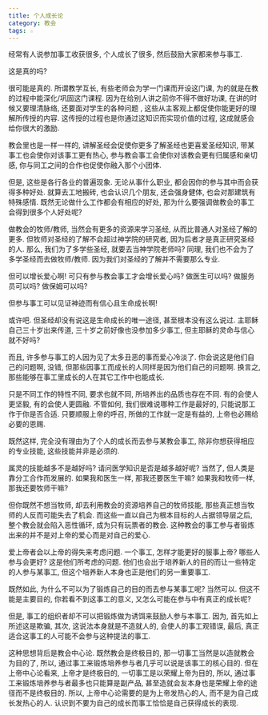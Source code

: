 ```yaml
---
title: 个人成长论
category: 教会
tags: ☆
---
```


经常有人说参加事工收获很多, 个人成长了很多, 然后鼓励大家都来参与事工.

这是真的吗?

很可能是真的. 所谓教学互长, 有些老师会为学一门课而开设这门课, 为的就是在教的过程中能深化/巩固这门课程. 因为在给别人讲之前你不得不做好功课, 在讲的时候又要理清脉络, 还要面对学生的各种问题
,  这些从主客观上都促使你能更好的理解所传授的内容. 这传授的过程也是你通过这知识而实现价值的过程, 这成就感会给你很大的激励.

教会里也是一样一样的, 讲解圣经会促使你更多了解圣经也更喜爱圣经知识, 带某事工也会使你对该事工更有热心, 参与教会事工会使你对该教会更有归属感和亲切感, 你与同工之间的合作也促使你融入那个小团体.

但是, 这些是各行各业的普遍现象.  无论从事什么职业, 都会因你的参与其中而会获得多种好处. 就算去工地搬砖, 也会认识几个朋友, 还会强身健体, 也会对那建筑有特殊感情. 既然无论做什么工作都会有相应的好处, 那为什么要强调做教会的事工会得到很多个人好处呢?

做教会的牧师/教师, 当然会有更多的资源来学习圣经, 从而比普通人对圣经了解的更多. 但牧师对圣经的了解不会超过神学院的研究者, 因为后者才是真正研究圣经的人. 那么, 我们为了多学些圣经, 就要去当神学院老师吗? 同理, 我们也不会为了多学圣经而去做牧师/教师. 因为我们对圣经的了解并不需要那么专业.

但可以增长爱心啊! 可只有参与教会事工才会增长爱心吗? 做医生可以吗? 做服务员可以吗? 做保姆可以吗?

但参与事工可以见证神迹而有信心且生命成长啊!

或许吧. 但圣经却没有说这是生命成长的唯一途径, 甚至根本没有这么说过. 主耶稣自己三十岁出来传道, 三十岁之前好像也没参加多少事工, 但主耶稣的灵命与信心就不好吗?

而且, 许多参与事工的人因为见了太多丑恶的事而爱心冷淡了. 你会说这是他们自己的问题啊, 没错, 但那些因事工而成长的人同样是因为他们自己的问题啊. 换言之, 那些能够在事工里成长的人在其它工作中也能成长.

只是不同工作的特性不同, 要求也就不同, 所培养出的品质也存在不同. 有的会使人更坚毅, 有的会使人更圆融. 不管如何, 我们很难说哪种工作是最好的, 只能说那工作于你是否合适. 只要顺服上帝的呼召, 所做的工作就一定是有益的, 上帝也必赐给必要的恩赐.

既然这样, 完全没有理由为了个人的成长而去参与某教会事工, 除非你想获得相应的专业技能, 这些技能并非是必须的.

属灵的技能越多不是越好吗? 请问医学知识是否是越多越好呢? 当然了, 但人类是靠分工合作而发展的. 如果我和医生一样, 那我还要医生干嘛? 如果我和牧师一样, 那我还要牧师干嘛?

但你既然不想当牧师, 却去利用教会的资源培养自己的牧师技能, 那些真正想当牧师的人反而可能失去了机会. 而这些一直以自己为根本目标的人占据领导层之后, 整个教会就会陷入恶性循环, 成为只有玩票者的教会. 这种教会的事工参与者锻炼出来的并不是对上帝的爱心而是对自己的爱心.

爱上帝者会以上帝的得失来考虑问题. 一个事工, 怎样才能更好的服事上帝? 哪些人参与会更好? 这是他们所考虑的问题. 他们也会出于培养新人的目的而让一些特定的人参与某事工, 但这个培养新人本身也正是他们的另一重要事工.

既然如此, 为什么不可以为了锻炼自己的目的而去参与某事工呢? 当然可以. 但这不能是主要目的, 你若看不到这事工的意义, 又怎么可能在参与中有真正的成长呢?

但是, 事工的组织者却不可以把锻炼做为诱饵来鼓励人参与本事工. 因为, 首先如上所述这是欺骗, 其次, 这说法本身就是不造就人的, 会使人的事工观错误, 最后, 真正适合这事工的人可能不会参与这种提法的事工.

这种思想背后是教会中心论. 既然教会是终极目的, 那一切事工当然是以造就教会为目的了, 所以, 通过事工来锻炼培养参与者几乎可以说是该事工的核心目的. 但在上帝中心论看来, 上帝才是终极目的, 一切事工是以荣耀上帝为目的, 所以, 通过事工来锻炼培养参与者最多也只能算是副产品, 甚至造就会友本身也是荣耀上帝的途径而不是终极目的.  所以, 上帝中心论需要的是为上帝发热心的人, 而不是为自己成长发热心的人. 认识到不要为自己的成长而事工恰恰是自己获得成长的表现.
